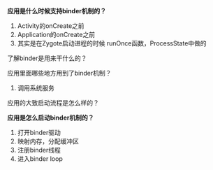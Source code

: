 **应用是什么时候支持binder机制的？**

1. Activity的onCreate之前
2. Application的onCreate之前
3. 其实是在Zygote启动进程的时候 runOnce函数，ProcessState中做的

了解binder是用来干什么的？

应用里面哪些地方用到了binder机制？

1. 调用系统服务

应用的大致启动流程是怎么样的？

**应用是怎么启动binder机制的？**

1. 打开binder驱动
2. 映射内存，分配缓冲区
3. 注册binder线程
4. 进入binder loop
